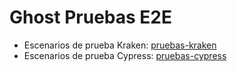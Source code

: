 # Ghost Pruebas E2E

* Escenarios de prueba Kraken: [pruebas-kraken](./pruebas-kraken)
* Escenarios de prueba Cypress: [pruebas-cypress](./pruebas-cypress)
